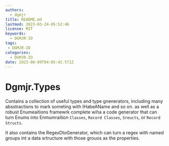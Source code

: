 ```yaml
---
authors:
  - dgmjr
title: README.md
lastmod: 2023-03-24-05:52:46
license: MIT
keywords:
  - DGMJR-IO
tags:
 - DGMJR-IO
categories:
  - DGMJR-IO
date: 2023-06-09T04:05:42.571Z
---
```


# Dgmjr.Types

Contains a collection of useful types and type gnenerators, including many absstractisns to mark someting with IHabeAName and so on. as well as a robust Enumeaitions framewrk complete wiha a code generator that can turn Enums into Enmumraition `Classes`, `Record Classes`, `Sreucts`, or `Record Structs`.

It also contains the RegexDtoGenerator, which can turn a regex with named groups int a data srtructure with those grouos as the properties.
